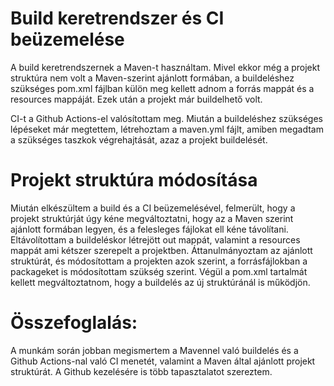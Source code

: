 # Build keretrendszer és CI beüzemelése

A build keretrendszernek a Maven-t használtam. Mivel ekkor még a projekt struktúra nem volt a Maven-szerint ajánlott formában, a buildeléshez szükséges pom.xml fájlban külön meg kellett adnom a forrás mappát és a resources mappáját. Ezek után a projekt már buildelhető volt.

CI-t a Github Actions-el valósítottam meg. Miután a buildeléshez szükséges lépéseket már megtettem, létrehoztam a maven.yml fájlt, amiben megadtam a szükséges taszkok végrehajtását, azaz a projekt buildelését.

# Projekt struktúra módosítása

Miután elkészültem a build és a CI beüzemelésével, felmerült, hogy a projekt struktúrját úgy kéne megváltoztatni, hogy az a Maven szerint ajánlott formában legyen, és a felesleges fájlokat ell kéne távolítani.
Eltávolítottam a buildeléskor létrejött out mappát, valamint a resources mappát ami kétszer szerepelt a projektben. Áttanulmányoztam az ajánlott struktúrát, és módosítottam a projekten azok szerint, a forrásfájlokban a packageket is módosítottam szükség szerint. Végül a pom.xml tartalmát kellett megváltoztatnom, hogy a buildelés az új struktúránál is működjön.

# Összefoglalás:

A munkám során jobban megismertem a Mavennel való buildelés és a Github Actions-nal való CI menetét, valamint a Maven által ajánlott projekt struktúrát. A Github kezelésére is több tapasztalatot szereztem.
